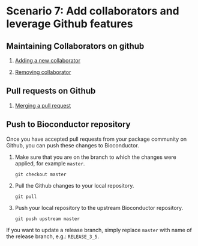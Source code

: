 # Scenario 7: Add collaborators and leverage Github features


## Maintaining Collaborators on github

1. [Adding a new collaborator][]

2. [Removing collaborator][]

## Pull requests on Github

1. [Merging a pull request][]

## Push to Bioconductor repository

Once you have accepted pull requests from your package community on Github, you can push these changes to Bioconductor.

1. Make sure that you are on the branch to which the changes were applied, for example `master`.

   ```
   git checkout master
   ```

1. Pull the Github changes to your local repository.

    ```
    git pull
    ```

1. Push your local repository to the upstream Bioconductor repository.

    ```
    git push upstream master
    ```
    
If you want to update a release branch, simply replace `master` with name of the release branch, e.g.: `RELEASE_3_5`.

[Adding a new collaborator]: https://help.github.com/articles/inviting-collaborators-to-a-personal-repository/

[Removing collaborator]: https://help.github.com/articles/removing-a-collaborator-from-a-personal-repository/

[Merging a pull request]: https://help.github.com/articles/merging-a-pull-request/
